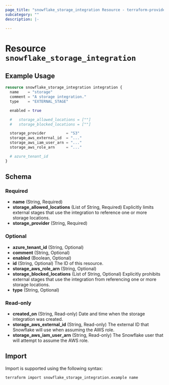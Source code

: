 ```yaml
---
page_title: "snowflake_storage_integration Resource - terraform-provider-snowflake"
subcategory: ""
description: |-
  
---
```


# Resource `snowflake_storage_integration`



## Example Usage

```terraform
resource snowflake_storage_integration integration {
  name    = "storage"
  comment = "A storage integration."
  type    = "EXTERNAL_STAGE"

  enabled = true

  #   storage_allowed_locations = [""]
  #   storage_blocked_locations = [""]

  storage_provider         = "S3"
  storage_aws_external_id  = "..."
  storage_aws_iam_user_arn = "..."
  storage_aws_role_arn     = "..."

  # azure_tenant_id
}
```

## Schema

### Required

- **name** (String, Required)
- **storage_allowed_locations** (List of String, Required) Explicitly limits external stages that use the integration to reference one or more storage locations.
- **storage_provider** (String, Required)

### Optional

- **azure_tenant_id** (String, Optional)
- **comment** (String, Optional)
- **enabled** (Boolean, Optional)
- **id** (String, Optional) The ID of this resource.
- **storage_aws_role_arn** (String, Optional)
- **storage_blocked_locations** (List of String, Optional) Explicitly prohibits external stages that use the integration from referencing one or more storage locations.
- **type** (String, Optional)

### Read-only

- **created_on** (String, Read-only) Date and time when the storage integration was created.
- **storage_aws_external_id** (String, Read-only) The external ID that Snowflake will use when assuming the AWS role.
- **storage_aws_iam_user_arn** (String, Read-only) The Snowflake user that will attempt to assume the AWS role.

## Import

Import is supported using the following syntax:

```shell
terraform import snowflake_storage_integration.example name
```
